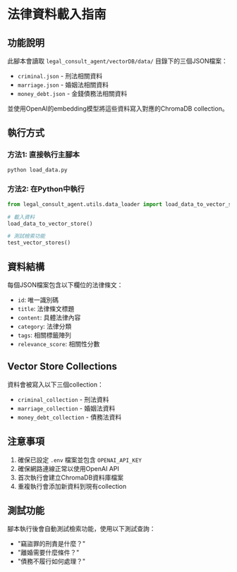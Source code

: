 # 法律資料載入指南

## 功能說明
此腳本會讀取 `legal_consult_agent/vectorDB/data/` 目錄下的三個JSON檔案：
- `criminal.json` - 刑法相關資料
- `marriage.json` - 婚姻法相關資料  
- `money_debt.json` - 金錢債務法相關資料

並使用OpenAI的embedding模型將這些資料寫入對應的ChromaDB collection。

## 執行方式

### 方法1: 直接執行主腳本
```bash
python load_data.py
```

### 方法2: 在Python中執行
```python
from legal_consult_agent.utils.data_loader import load_data_to_vector_store, test_vector_stores

# 載入資料
load_data_to_vector_store()

# 測試檢索功能
test_vector_stores()
```

## 資料結構
每個JSON檔案包含以下欄位的法律條文：
- `id`: 唯一識別碼
- `title`: 法律條文標題
- `content`: 具體法律內容
- `category`: 法律分類
- `tags`: 相關標籤陣列
- `relevance_score`: 相關性分數

## Vector Store Collections
資料會被寫入以下三個collection：
- `criminal_collection` - 刑法資料
- `marriage_collection` - 婚姻法資料
- `money_debt_collection` - 債務法資料

## 注意事項
1. 確保已設定 `.env` 檔案並包含 `OPENAI_API_KEY`
2. 確保網路連線正常以使用OpenAI API
3. 首次執行會建立ChromaDB資料庫檔案
4. 重複執行會添加新資料到現有collection

## 測試功能
腳本執行後會自動測試檢索功能，使用以下測試查詢：
- "竊盜罪的刑責是什麼？"
- "離婚需要什麼條件？"
- "債務不履行如何處理？"
